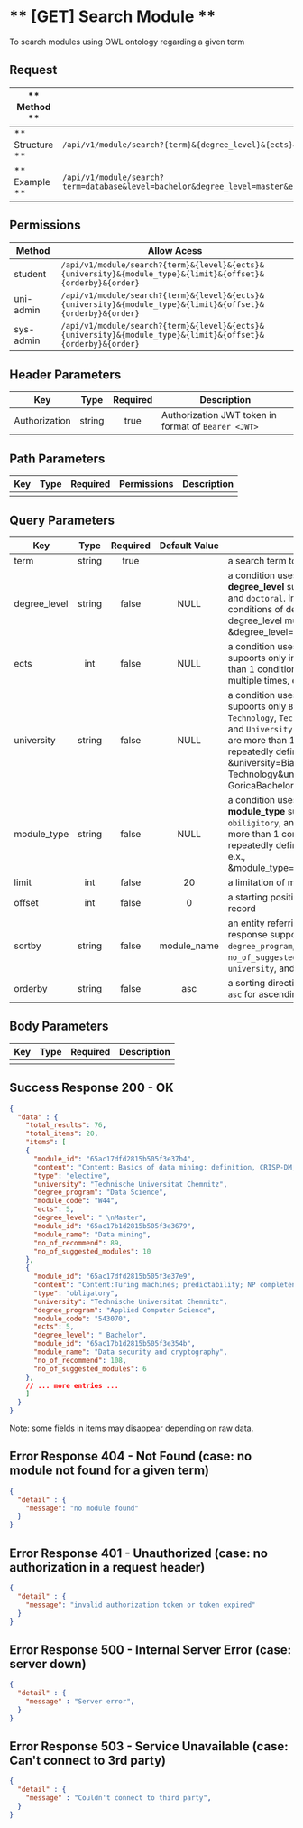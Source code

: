 # ** [GET] Search Module **

To search modules using OWL ontology regarding a given term

## Request

| ** Method **     | GET                                                                |
| ---------------- | ------------------------------------------------------------------ |
| ** Structure **  | `/api/v1/module/search?{term}&{degree_level}&{ects}&{university}&{module_type}&{limit}&{offset}&{orderby}&{order}`  |
| ** Example **    | `/api/v1/module/search?term=database&level=bachelor&degree_level=master&ects=3&ects=6&university=Bialystok%20University%20Of%20Technology&module_type=elective&limit=100&offset=10&orderby=relevant&order=desc` |

## Permissions

| Method          | Allow Acess                                                                                                 |
| ----------------| ----------------------------------------------------------------------------------------------------------- |
| student         | `/api/v1/module/search?{term}&{level}&{ects}&{university}&{module_type}&{limit}&{offset}&{orderby}&{order}` |
| uni-admin       | `/api/v1/module/search?{term}&{level}&{ects}&{university}&{module_type}&{limit}&{offset}&{orderby}&{order}` |
| sys-admin       | `/api/v1/module/search?{term}&{level}&{ects}&{university}&{module_type}&{limit}&{offset}&{orderby}&{order}` |

## Header Parameters

| Key                 | Type       | Required  | Description                                         |
| ------------------- | :--------: | :-------: | --------------------------------------------------- |
| Authorization       | string     | true      | Authorization JWT token in format of `Bearer <JWT>` |

## Path Parameters

| Key       | Type      | Required     | Permissions  | Description                     |
| --------- | :-------: | :----------: | :----------: | ------------------------------- |
|           |           |              |              |                                 |

## Query Parameters

| Key          | Type      | Required     | Default Value | Description                                                 |
| ------------ | :-------: | :----------: | :-----------: | ----------------------------------------------------------- |
| term         | string    | true         |               | a search term to acquire modules                            |
| degree_level | string    | false        | NULL          | a condition uses to filter modules by **degree_level** supoorts only `bachelor`, `master`, and `doctoral`. In case of there are more than 1 conditions of degree_level, repeatedly define degree_level multiple times, e.x., &degree_level=bachelor&degree_level=master |
| ects         | int       | false        | NULL          | a condition uses to filter modules by **ects** supoorts only integer. In case of there are more than 1 conditions of ects, repeatedly define ects multiple times, e.x., &ects=3&ects=5  |
| university   | string    | false        | NULL          | a condition uses to filter modules by **university** supoorts only `Bialystok University Of Technology`, `Technische Universitat Chemnitz`, and `University of Nova Gorica`. In case of there are more than 1 conditions of university, repeatedly define university multiple times, e.x., &university=Bialystok University Of Technology&university=University of Nova GoricaBachelor |
| module_type  | string    | false        | NULL          | a condition uses to filter modules by **module_type** supoorts only `Erasmus`, `obiligitory`, and `elective`. In case of there are more than 1 conditions of module_type, repeatedly define module_type multiple times, e.x., &module_type=obiligitory&module_type=elective |
| limit        | int       | false        | 20            | a limitation of module in number                            |
| offset       | int       | false        | 0             | a starting position in the dataset of a particular record   |
| sortby       | string    | false        | module_name   | an entity referring how rows will be sorted in the response supports only `module_name`, `degree_program`, `no_of_recommend`, `no_of_suggested_modules`, `degree_level`, `ects`, `university`, and `module_type` |
| orderby      | string    | false        | asc           | a sorting direction supports two values, either `asc` for ascending order, or `desc` for the reverse  |

## Body Parameters

| Key          | Type         | Required     | Description                               |
| ------------ | :----------: | :----------: | ----------------------------------------- |
|              |              |              |                                           |


## Success Response 200 - OK
```json
{
  "data" : {
    "total_results": 76,
    "total_items": 20,
    "items": [
    {
      "module_id": "65ac17dfd2815b505f3e37b4",
      "content": "Content: Basics of data mining: definition, CRISP-DM, business areas of application of data mining, web mining and text mining Overview of the essential methods and technologies for evaluating and pattern recognition in data using appropriate methods Aim:The students will be able to evaluate structured data sets in a targeted manner using the available methods and technologies.",
      "type": "elective",
      "university": "Technische Universitat Chemnitz",
      "degree_program": "Data Science",
      "module_code": "W44",
      "ects": 5,
      "degree_level": " \nMaster",
      "module_id": "65ac17b1d2815b505f3e3679",
      "module_name": "Data mining",
      "no_of_recommend": 89,
      "no_of_suggested_modules": 10
    },
    {
      "module_id": "65ac17dfd2815b505f3e37e9",
      "content": "Content:Turing machines; predictability; NP completeness; classic and modern cryptographic methods; digital signatures; Hash functions Aim:Understanding aspects of the complexity of algorithmic problems and their importance for data security",
      "type": "obligatory",
      "university": "Technische Universitat Chemnitz",
      "degree_program": "Applied Computer Science",
      "module_code": "543070",
      "ects": 5,
      "degree_level": " Bachelor",
      "module_id": "65ac17b1d2815b505f3e354b",
      "module_name": "Data security and cryptography",
      "no_of_recommend": 108,
      "no_of_suggested_modules": 6
    },
    // ... more entries ...
    ]
  }
}
```
Note: some fields in items may disappear depending on raw data.


## Error Response 404 - Not Found (case: no module not found for a given term)
```json
{
  "detail" : {
    "message": "no module found"
  }
}
```

## Error Response 401 - Unauthorized (case: no authorization in a request header)
```json
{
  "detail" : {
    "message": "invalid authorization token or token expired"
  }
}
```

## Error Response 500 - Internal Server Error (case: server down)
```json
{
  "detail" : {
    "message" : "Server error",
  }
}
```

## Error Response 503 - Service Unavailable (case: Can't connect to 3rd party)
```json
{
  "detail" : {
    "message" : "Couldn't connect to third party",
  }
}
```
